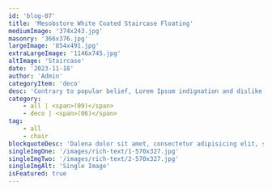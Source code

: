 ```yaml
---
id: 'blog-07'
title: 'Mesobstore White Coated Staircase Floating'
mediumImage: '374x243.jpg'
masonry: '366x376.jpg'
largeImage: '854x491.jpg'
extraLargeImage: '1146x745.jpg'
altImage: 'Staircase'
date: '2023-11-18'
author: 'Admin'
categoryItem: 'deco'
desc: 'Contrary to popular belief, Lorem Ipsum indignation and dislike men who are so beguiled and demoralized by the charms of pleasure of the moment, so blinded by desire, that they cannot foresee the pain and trouble that are bound to ensue; and equal blame belongs to those who fail in…'
category:
    - all | <span>(09)</span>
    - deco | <span>(06)</span>
tag:
    - all
    - chair
blockquoteDesc: 'Dalena dolor sit amet, consectetur adipisicing elit, sed do eiusmod tempor incididunt ut labore etyt dolore magna aliqua. Ut enim ad minim veniam, quis nostrud exercitation ullamco laboris nisi utino aliquip ex ea commodo consequat.'
singleImgOne: '/images/rich-text/1-570x327.jpg'
singleImgTwo: '/images/rich-text/2-570x327.jpg'
singleImgAlt: 'Single Image'
isFeatured: true
---
```

